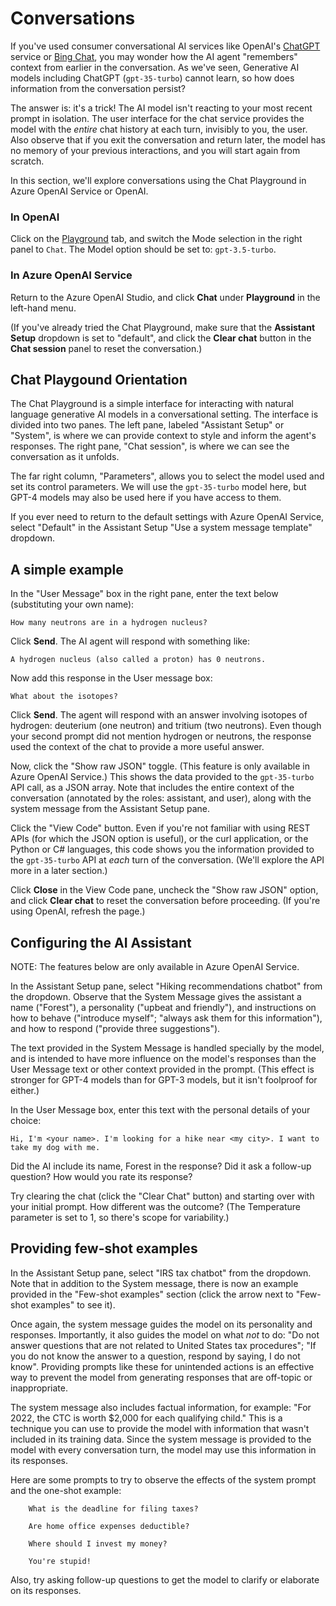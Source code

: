 # Conversations

If you've used consumer conversational AI services like OpenAI's [ChatGPT](https://chat.openai.com/) service or [Bing Chat](https://bing.com/chat), you may wonder how the AI agent "remembers" context from earlier in the conversation. As we've seen, Generative AI models including ChatGPT (`gpt-35-turbo`) cannot learn, so how does information from the conversation persist?

The answer is: it's a trick! The AI model isn't reacting to your most recent prompt in isolation. The user interface for the chat service provides the model with the *entire* chat history at each turn, invisibly to you, the user. Also observe that if you exit the conversation and return later, the model has no memory of your previous interactions, and you will start again from scratch.

In this section, we'll explore conversations using the Chat Playground in Azure OpenAI Service or OpenAI.

### In OpenAI

Click on the [Playground](https://platform.openai.com/playground?mode=chat) tab, and switch the Mode selection in the right panel to `Chat`. The Model option should be set to: `gpt-3.5-turbo`.

### In Azure OpenAI Service

Return to the Azure OpenAI Studio, and click **Chat** under **Playground** in the left-hand menu. 

(If you've already tried the Chat Playground, 
make sure that the **Assistant Setup** dropdown is set to "default", 
and click the **Clear chat** button in the **Chat session** panel to reset the conversation.)


## Chat Playgound Orientation

The Chat Playground is a simple interface for interacting with natural language generative AI models in a conversational setting. The interface is divided into two panes. The left pane, labeled "Assistant Setup" or "System", is where we can provide context to style and inform the agent's responses. The right pane, "Chat session", is where we can see the conversation as it unfolds. 

The far right column, "Parameters", allows you to select the model used and set its control parameters. We will use the `gpt-35-turbo` model here, but GPT-4 models may also be used here if you have access to them.

If you ever need to return to the default settings with Azure OpenAI Service, select "Default" in the Assistant Setup "Use a system message template" dropdown. 

## A simple example

In the "User Message" box in the right pane, enter the text below (substituting your own name):

    How many neutrons are in a hydrogen nucleus?

Click **Send**. The AI agent will respond with something like:

    A hydrogen nucleus (also called a proton) has 0 neutrons.

Now add this response in the User message box:

    What about the isotopes?

Click **Send**. The agent will respond with an answer involving isotopes of hydrogen: deuterium (one neutron) and tritium (two neutrons). Even though your second prompt did not mention hydrogen or neutrons, the response used the context of the chat to provide a more useful answer.

Now, click the "Show raw JSON" toggle. (This feature is only available in Azure OpenAI Service.) This shows the data provided to the `gpt-35-turbo` API call, as a JSON array. Note that includes the entire context of the conversation (annotated by the roles: assistant, and user), along with the system message from the Assistant Setup pane.

Click the "View Code" button. Even if you're not familiar with using REST APIs (for which the JSON option is useful), or the curl application, or the Python or C# languages, this code shows you the information provided to the `gpt-35-turbo` API at *each* turn of the conversation. (We'll explore the API more in a later section.)

Click **Close** in the View Code pane, uncheck the "Show raw JSON" option, and click **Clear chat** to reset the conversation before proceeding. (If you're using OpenAI, refresh the page.)

## Configuring the AI Assistant

NOTE: The features below are only available in Azure OpenAI Service. 

In the Assistant Setup pane, select "Hiking recommendations chatbot" from the dropdown. Observe that the System Message gives the assistant a name ("Forest"), a personality ("upbeat and friendly"), and instructions on how to behave ("introduce myself"; "always ask them for this information"), and how to respond ("provide three suggestions").

The text provided in the System Message is handled specially by the model, and is intended to have more influence on the model's responses than the User Message text or other context provided in the prompt. (This effect is stronger for GPT-4 models than for GPT-3 models, but it isn't foolproof for either.)

In the User Message box, enter this text with the personal details of your choice:

    Hi, I'm <your name>. I'm looking for a hike near <my city>. I want to take my dog with me.

Did the AI include its name, Forest in the response? Did it ask a follow-up question? How would you rate its response?

Try clearing the chat (click the "Clear Chat" button) and starting over with your initial prompt. How different was the outcome? (The Temperature parameter is set to 1, so there's scope for variability.)

## Providing few-shot examples

In the Assistant Setup pane, select "IRS tax chatbot" from the dropdown. Note that in addition to the System message, there is now an example provided in the "Few-shot examples" section (click the arrow next to "Few-shot examples" to see it).

Once again, the system message guides the model on its personality and responses. Importantly, it also guides the model on what *not* to do: "Do not answer questions that are not related to United States tax procedures"; "If you do not know the answer to a question, respond by saying, I do not know". Providing prompts like these for unintended actions is an effective way to prevent the model from generating responses that are off-topic or inappropriate.

The system message also includes factual information, for example: "For 2022, the CTC is worth $2,000 for each qualifying child." This is a technique you can use to provide the model with information that wasn't included in its training data. Since the system message is provided to the model with every conversation turn, the model may use this information in its responses.

Here are some prompts to try to observe the effects of the system prompt and the one-shot example:

```
    What is the deadline for filing taxes?
```
```
    Are home office expenses deductible?
```
```
    Where should I invest my money?
```
```
    You're stupid!
```

Also, try asking follow-up questions to get the model to clarify or elaborate on its responses.
